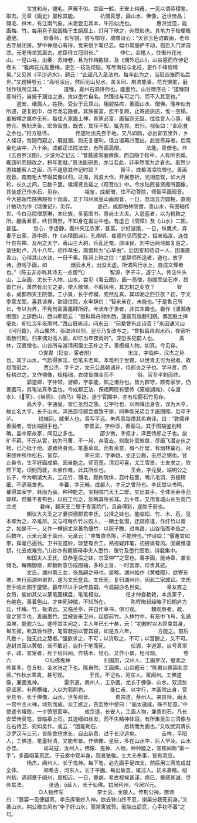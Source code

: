 <!-- { "loadSidebar": true } -->
　　　　宝觉和尚，翎毛、芦雁不俗。尝画一鹤，王安上纯甫，一见以谓薛稷笔，取去。元章《画史》屡称其能。
　　　　杭僧真慧，画山水、佛像，近世佳品；翎毛、林木，有江南气象。米老尝见其本，牛形似虎也。
　　　　惠洪觉范，能画梅、竹。每用皂子胶画梅于生绢扇上，灯月下映之，宛然影也。其笔力于枝梗极遒健。
　　　　妙善师，长写貌，尝写御容，坡赠诗云：“天容玉色谁敢画，老师古寺昼闭房。梦中神授心有得，觉来信手笔已忘。幅巾常服俨不动，孤臣入门涕自滂。元老侑坐鬓眉古，虎臣侍立冠剑长。”
　　　　仲仁，会稽人，住衡州花光山。一见山谷，出秦、苏诗卷，且为作梅数枝，及《烟外远山》，山谷感而作诗记卷末：“雅闻花光能墨梅，更乞一枝洗烦恼。写尽南枝与北枝，更作千峰倚晴昊。”又见其《平沙远水》，题云：“此超凡入圣法也。每率此为之，当冠四海而名后世。”又题横卷云：“高明深远，然后见山见水，盖关同、荆浩能事。花光懒笔，磨钱作镜所见耳。”
　　　　道臻，嘉州石洞讲师也，能墨竹。山谷赠序云：“道臻刻意尚行，自振于溷浊之波，故以墨竹自名。然臻过与可之门，而不入其室也。”
　　道宏，峨眉人，姓杨，受业于云顶山，相貌枯瘁，善画山水、僧佛。晚年似有所遇，遂复冠巾，改号龙岩隐者。其族甚富，宏不复顾，止寄迹旅店，惟一空榻。虽被幞之属亦无有。每往人家画土神，其家必富，画猫则无鼠。往往言人心事，辄符合。族妇烹鱼，宏命留食。既去，其侄不知，辄先尝。宏归，视鱼曰：“此窃食之余也。”妇方隐讳，
　　
　　侄遂吐出先尝于地。又凡如厕，必出郭五里外，乡人怪讶，每随而窥之，既就溷，则无复便利，但立语再四而出。此皆奇异者。后竟坐化店中，八十余。成都正法院法堂，有所画高僧。
　　　　法能，吴僧也。作《五百罗汉图》，少游为之记云：“昔戴逵常画佛像，而自隐于帐中，人有所否臧，辄窃听而随改之，积年而就。”意法能研思，亦当若此，非率然而为之者也。虽然少游独能察人之画，而不退思其作记时耶？
　　　　智平，成都清凉院僧也，善画观音。南商毛大节得其像以归，过海，风浪大作，开展恳祈，光相忽现，如大月轮，长久之间，已数千里。侯溥贤良载之《观音仪》中。今水陆院普贤阁所画像，其徒虚己作水石，见存。
　　　　祖鉴，成都僧，住不动尊院，师智平画观音。今大慈超悟院佛殿有十观音。又于邛州凤皇山画观音，一日，忽现五方圆相，直阁计敏功为作《瑞像记》，见存。
　　　　虚己，成都柏林院僧，善山水，有图轴传世。今白马院僧慧琳，本仕族，多蓄图书，尊尚士大夫。入慈蓝者，以为税鞅之所。翻香煮茗，终日萧然，不知身在嚣尘中也。有虚己《雪障》及《山水》二图，甚佳。
　　觉心，字虚静，嘉州夹江农家，甚富。少好游猎，一日，纵鹰犬，弃妻子出家，游中原，作《从犊图诗》。孔南明、崔德符见而爱之，招来临汝，连住叶县东禅、及州之天宁、香山三大刹，兵乱还蜀。邵泽民、刘中远两侍郎复喜之，请住毗卢，凡十八年。初作草虫，南僧称为“心草虫”。后因宣和待诏一人，因事匿香山，心得其山水诀，一日千里。陈涧上称之曰：“虚静师所造者，道也。放乎诗，游戏乎画，如
　　
　　烟云水月，出没太虚。所谓风行水上，自成文理者也。”（陈去非亦称其诗无一点僧气）
　　　　智源，字子丰，遂宁人。传法牛头山，工杂画，尤长于人物、山水。尝见《看云图》，画一高僧，抱膝而坐石岸，昂首伫目，萧然有出尘之姿，使人敬仰。不暇风格，其忘机之亚欤？
　　　　智永，成都四天王院僧。工小景，长于传模，宛然乱真，其印湘之匹亚欤？初，宇文季蒙龙图，喜其谈禅，欲请住院，永牢辞曰：“智永亲在，未能也。”于是售己所长，专以为养，不免徇豪富廛肆所好。今流布于世者，非其本趣也。尝作《潇湘夜雨图》上邵西山，西山即题云：“尝拟扁舟湘水西，篷窗剪烛数归期。偶因胜士挥毫处，却忆当年夜雨时。”西山既咏诗，问永云：“前辈曾有此诗否？”永因诵义山《问归篇》，西山矍然，亟取诗以归，翌日乃复改与之。“曾拟扁舟湘水西，夜窗听雨数归期。归来偶对高人画，却忆当年夜雨时”。深恐多犯前人也。
　　　　真休，汉嘉僧也，山谷所与游清闲居士王朴之子。善模榻人物，如真。今见存。
　　
　　　　○世胄（妇女、宦者附）
　　
　　　　宋庄，字临仲，汉杰之孙也。其于山水，气韵得家法，但笔未老耳。本难列于世胄，以世胄无可为冠者，故屈而冠之。
　　贾公杰，字千之，文元公昌朝诸孙，侍郎炎之子也。学马贲，而标格过之。又作佛像，极精细，衣缕皆描金而不
　　
　　俗。官至半刺而终。
　　　　郭道卿，字仲常。游卿，字季能，熙之诸孙也。皆为郡守，颇有家学，仍善画马，其笔法真季孟也。今成都正法、保福两院有壁传《窠植湖滩》、《与渡水》、《草》、《带鸦》、《病马》等迹。遂宁官圃中，亦有松鹿石竹见存。
　　　　高大亨，字通叟，宣仁圣烈之族。公字行也，以所降出身告，误为大亨，故止名大亨。长于山水。泽民邵侍郎尝邀致于家，同季能兄弟合手画图障。后卒于泸。
　　　　钱端回，戚里人也，善写平远。朱希真每借其名自讳，曰：“敦儒非善画者，皆出端回手也。”
　　　　李景孟，字仲淳，善画马，其于图轴鉴别精确。盖中原故家，闻见之多也。
　　　　邵少微，字叔才，泽民侍郎之子也。放旷不羁，不乐从宦，初为马曹，不一月，弃官去。则取补官敕牒，尽画飞潜走伏之物，已乃抵于地。遂致终身焉。笔墨草具。而有余意，眉ヘ厅壁，有烟林窠石。对宋颐仲所作松石，皆存。
　　　　李元崇，字季姚，文正公裔，无尽之甥也。官止县令，生平好画成癖，因自能之。师范宽，清润可喜，尤工雪景，士友求之，欣然下笔，顷刻而就，未尝作难，此其所长也。
　　　　王会，字元叟，端明公之长子，今为朝请大夫。工花竹、翎毛，颇拘院体，蕊叶枝茎，嘴爪毛羽，穷极精细，不遗毫发也。
　　李蕃，字元翰，成都人，才元之曾孙也。李氏世以书鸣，蕃得其家学，转而为画，种种能之。宝相院门天王二壁，实出其手，全体圣寿寺范琼样。但蕃不善布色，以俗工代之，反晦其所长耳。后十年，又用青城山长生观门龙虎
　　
　　君样，翻天王二壁于青莲院门，且自傅彩，遂胜于前也。
　　　　朝议大夫王之才妻崇德郡君李氏，公择之妹也。能临松、竹、木、石，见本即为之，卒难辨。又与可每作竹以贶人，一朝士张潜，迂疏修谨，作纡竹以赠之，如是不一。又作一横绢丈余著色偃竹，以贶子瞻，过南昌，山谷借而李临之，后数年，示米元章于真州。元章云：“非鲁直自陈，不能辨也。”作诗曰：“偃蹇宜如李，挥毫已逼翁。卫书无遗妙，琰慧有余工。熟视疑非笔，初披飒有风。固藏惟谨钥，化去或难穷。”山谷亦有题姨母李夫人墨竹、偃竹及墨竹图歌，诗载集中。
　　　　和国夫人王氏，显恭皇后之妹，宗室仲︼之室也。善字画，能诗章，兼长翎毛。每赐御扇，即翻新意仿成图轴，多称上旨，一时宫邸，珍贵其迹。
　　　　文氏，湖州第三女，张昌嗣之母也，居郫。湖州始作《黄楼障》，欲寄东坡，未行而湖州谢世，遂为文氏奁具。文氏死，复归湖州孙，因此二家成讼。文氏尝手临此图于屋壁。暮年尽以手诀传昌嗣，今昌嗣亦名世矣。
　　　　章友直之女煎，能如其父以篆笔画棋盘，笔笔相似。
　　　　任才仲妾艳艳，本良家子，有绝色，善着色山。才仲死钟贼，不知所在。
　　　　陈晖晦叔经略子妇桐庐方氏，作梅、竹，极清远。又临兰亭，并自作草书，俱可观。
　　魏观察者，政、宣之宦寺也，善画墨竹。尝被旨来卫州，起御前竹。入林竹中，有笼中飞鸟，名遏滥堆，能歌六么。遂呼其主问之，主人年已七十矣，云：“初教时以木匣束其身，每五鼓，吹其唇作腔，笔管敲拍以警其寝，如是五六年，
　　
　　方能之。前后凡数十，独无此之慧者。”强欲求之，不可；以货取之，不可；以官酬之，又不可。遂封其笼以黄帕，翁不敢近，自扑于地而死。
　　　　任源，字道源，自号真常子，政、宣宦者，死于绍兴间。作枯木、怪石，又作小景，粗可观。
　　
　　卷六
　　
　　　　○仙佛鬼神
　　
　　　　刘国用，汉州人，工画罗汉，壁素之传甚多，在丘杜、金水张之下也。陈自然，工画佛。山谷题云：“陈君以佛画名京师。”作秋水寒禽，甚可观。
　　　　于氏，不记名，河东人，寓阆州。工佛道像，兼画鬼神。
　　　　雷宗道，商州人，工杂画，尤长于佛像、山水。双流张庭坚家，有两横轴，人以为郭熙也。
　　　　能仁甫，以字行，本画院出身，官至县令。长于佛像、山水，世多观音。
　　　　费宗道，蔡州人。来京师，画太一宫中主火神，顷刻而成。众工嫉之，告监牧中使曰：“画太速成，殊不加意。”中使遂令墁毁，一夕愤怒而卒。
　　成宗道，长安人，工画人物，兼善刻石。凡长安壁传吴笔，皆临摹上石。其迹细如丝发，而不失精神体段。有所集吴生三清像与左右侍卫，宛如吴作。或云：“因能勒石，
　　
　　后转而为画也。”又改武洞清长沙罗汉与三元，皆能舍短求长，自出新意，过于长沙远矣。
　　　　吉祥，平阳人，工佛道，笔墨轻清，又能布景。作佛像、星辰，多在山水中，后人罕及。山水亦佳。
　　　　司马寇，汝州人，佛像、鬼神、人物，种种能之，宣和间称“第一手”。多画翊圣真武，于云雾中现半身。观者骇敬。士大夫奉事，皆有灵应。
　　　　杨杰，阆州人，长于鬼神。每下笔，必先画手足四支，然后用三两笔成就全体。
　　　　郑希古，河东人，长于平画。每出新意，辄过人。初未甚精。绍兴初，遇郝章于阆州，居相近。一日，章病，希古视候甚谨。病已，章感其诚，尽传其法。
　　　　张通，延人，长于仙佛。初居利州，今居兴元。
　　
　　　　○人物传写
　　
　　　　李士云，金陵人。传荆公神，赠诗曰：“衰容一见便疑真，李氏挥毫妙入神。欲去钟山终不忍，谢渠分我死前身。”又善山水，荆公赠古风有“李子好山水，而常寓城郭。毫端出窈窕，心手初不着”之句。
